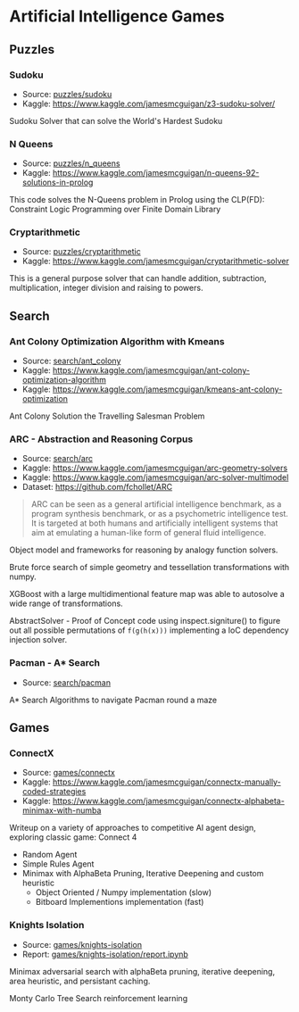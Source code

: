 # Artificial Intelligence Games

## Puzzles
### Sudoku
- Source: [puzzles/sudoku](puzzles/sudoku)
- Kaggle: https://www.kaggle.com/jamesmcguigan/z3-sudoku-solver/

Sudoku Solver that can solve the World's Hardest Sudoku

### N Queens
- Source: [puzzles/n_queens](puzzles/n_queens)
- Kaggle: https://www.kaggle.com/jamesmcguigan/n-queens-92-solutions-in-prolog

This code solves the N-Queens problem in Prolog using the CLP(FD): Constraint Logic Programming over Finite Domain Library

### Cryptarithmetic
- Source: [puzzles/cryptarithmetic](puzzles/cryptarithmetic)
- Kaggle: https://www.kaggle.com/jamesmcguigan/cryptarithmetic-solver

This is a general purpose solver that can handle addition, subtraction, multiplication, integer division and raising to powers.


## Search
### Ant Colony Optimization Algorithm with Kmeans
- Source: [search/ant_colony](search/ant_colony)
- Kaggle: https://www.kaggle.com/jamesmcguigan/ant-colony-optimization-algorithm
- Kaggle: https://www.kaggle.com/jamesmcguigan/kmeans-ant-colony-optimization

Ant Colony Solution the Travelling Salesman Problem


### ARC - Abstraction and Reasoning Corpus
- Source: [search/arc](search/arc)
- Kaggle: https://www.kaggle.com/jamesmcguigan/arc-geometry-solvers
- Kaggle: https://www.kaggle.com/jamesmcguigan/arc-solver-multimodel
- Dataset: https://github.com/fchollet/ARC

> ARC can be seen as a general artificial intelligence benchmark, as a program synthesis benchmark, or as a psychometric intelligence test. It is targeted at both humans and artificially intelligent systems that aim at emulating a human-like form of general fluid intelligence.

Object model and frameworks for reasoning by analogy function solvers. 

Brute force search of simple geometry and tessellation transformations with numpy. 

XGBoost with a large multidimentional feature map was able to autosolve a wide range of transformations. 

AbstractSolver - Proof of Concept code using inspect.signiture() to figure out all possible permutations of `f(g(h(x)))` implementing a IoC dependency injection solver.

### Pacman - A* Search
- Source: [search/pacman](search/pacman)

A* Search Algorithms to navigate Pacman round a maze 


## Games

### ConnectX 
- Source: [games/connectx](games/connectx)
- Kaggle: https://www.kaggle.com/jamesmcguigan/connectx-manually-coded-strategies
- Kaggle: https://www.kaggle.com/jamesmcguigan/connectx-alphabeta-minimax-with-numba

Writeup on a variety of approaches to competitive AI agent design, exploring classic game: Connect 4
 
- Random Agent
- Simple Rules Agent
- Minimax with AlphaBeta Pruning, Iterative Deepening and custom heuristic
    - Object Oriented / Numpy implementation (slow)
    - Bitboard Implementions  implementation (fast)
    
 ### Knights Isolation
 - Source: [games/knights-isolation](games/knights-isolation)
 - Report: [games/knights-isolation/report.ipynb](games/knights-isolation/report.ipynb)
 
 
 Minimax adversarial search with alphaBeta pruning, iterative deepening, area heuristic, and persistant caching.
 
 Monty Carlo Tree Search reinforcement learning 
 
